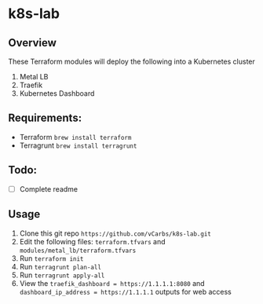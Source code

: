 # k8s-lab

## Overview

These Terraform modules will deploy the following into a Kubernetes cluster
1. Metal LB
2. Traefik 
3. Kubernetes Dashboard

## Requirements:

- Terraform 
`brew install terraform`
- Terragrunt 
`brew install terragrunt`

## Todo:

- [ ] Complete readme

## Usage

1. Clone this git repo `https://github.com/vCarbs/k8s-lab.git`
2. Edit the following files: `terraform.tfvars` and `modules/metal_lb/terraform.tfvars`
3. Run `terraform init`
4. Run `terragrunt plan-all` 
5. Run `terragrunt apply-all`
6. View the `traefik_dashboard = https://1.1.1.1:8080` and `dashboard_ip_address = https://1.1.1.1` outputs for web access